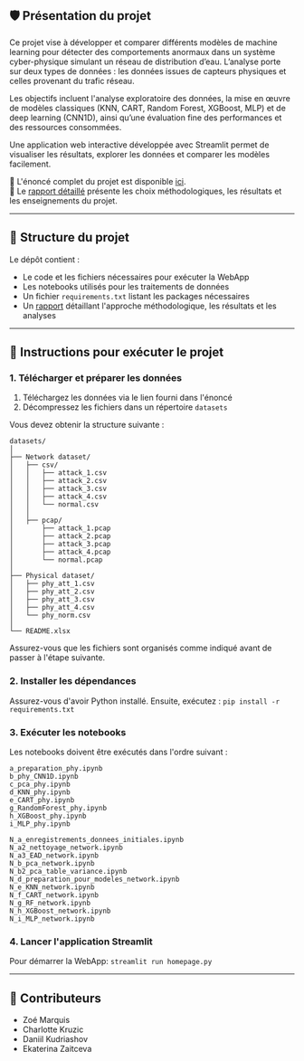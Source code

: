 ## 🛡️ Présentation du projet

Ce projet vise à développer et comparer différents modèles de machine learning pour détecter des comportements anormaux dans un système cyber-physique simulant un réseau de distribution d’eau. L’analyse porte sur deux types de données : les données issues de capteurs physiques et celles provenant du trafic réseau.

Les objectifs incluent l'analyse exploratoire des données, la mise en œuvre de modèles classiques (KNN, CART, Random Forest, XGBoost, MLP) et de deep learning (CNN1D), ainsi qu’une évaluation fine des performances et des ressources consommées.

Une application web interactive développée avec Streamlit permet de visualiser les résultats, explorer les données et comparer les modèles facilement.

📄 L'énoncé complet du projet est disponible [ici](project-assignment.pdf).  
📘 Le [rapport détaillé](project-report-fr.pdf) présente les choix méthodologiques, les résultats et les enseignements du projet.

--- 

## 📂 Structure du projet 

Le dépôt contient :

- Le code et les fichiers nécessaires pour exécuter la WebApp
- Les notebooks utilisés pour les traitements de données
- Un fichier ```requirements.txt``` listant les packages nécessaires
- Un [rapport](project-report-fr.pdf) détaillant l'approche méthodologique, les résultats et les analyses

---

## 🚀 Instructions pour exécuter le projet

### 1. Télécharger et préparer les données
1. Téléchargez les données via le lien fourni dans l'énoncé
2. Décompressez les fichiers dans un répertoire ```datasets```

Vous devez obtenir la structure suivante :
```
datasets/
│
├── Network dataset/
│   ├── csv/
│   │   ├── attack_1.csv
│   │   ├── attack_2.csv
│   │   ├── attack_3.csv
│   │   ├── attack_4.csv
│   │   └── normal.csv
│   │
│   ├── pcap/
│       ├── attack_1.pcap
│       ├── attack_2.pcap
│       ├── attack_3.pcap
│       ├── attack_4.pcap
│       └── normal.pcap
│
├── Physical dataset/
│   ├── phy_att_1.csv
│   ├── phy_att_2.csv
│   ├── phy_att_3.csv
│   ├── phy_att_4.csv
│   └── phy_norm.csv
│
└── README.xlsx
```

Assurez-vous que les fichiers sont organisés comme indiqué avant de passer à l'étape suivante.

### 2. Installer les dépendances 

Assurez-vous d'avoir Python installé. Ensuite, exécutez :
```pip install -r requirements.txt```

### 3. Exécuter les notebooks
Les notebooks doivent être exécutés dans l'ordre suivant :
```
a_preparation_phy.ipynb
b_phy_CNN1D.ipynb
c_pca_phy.ipynb
d_KNN_phy.ipynb
e_CART_phy.ipynb
g_RandomForest_phy.ipynb
h_XGBoost_phy.ipynb
i_MLP_phy.ipynb

N_a_enregistrements_donnees_initiales.ipynb
N_a2_nettoyage_network.ipynb
N_a3_EAD_network.ipynb
N_b_pca_network.ipynb
N_b2_pca_table_variance.ipynb
N_d_preparation_pour_modeles_network.ipynb
N_e_KNN_network.ipynb
N_f_CART_network.ipynb
N_g_RF_network.ipynb
N_h_XGBoost_network.ipynb
N_i_MLP_network.ipynb
```

### 4. Lancer l'application Streamlit 
Pour démarrer la WebApp: 
```streamlit run homepage.py```

---

## 👷 Contributeurs

- Zoé Marquis
- Charlotte Kruzic
- Daniil Kudriashov
- Ekaterina Zaitceva
